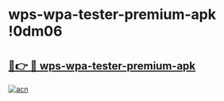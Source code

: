 # wps-wpa-tester-premium-apk !0dm06

# <h2><a href="https://ctbpxg.esa.edu.pl?title=wps-wpa-tester-premium-apk&ref=0dm06">🔗👉 🔴 wps-wpa-tester-premium-apk</a></h2>

[![acn](https://github.com/user-attachments/assets/0f9c940e-d8b0-45ae-aac7-cd30a18b3e1c)](https://ctbpxg.esa.edu.pl?title=wps-wpa-tester-premium-apk&ref=0dm06)

